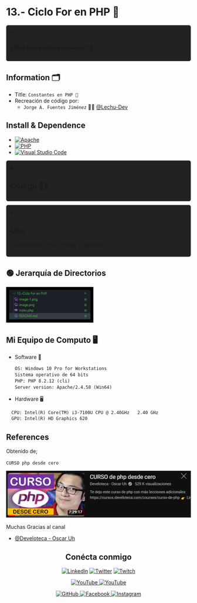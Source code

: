 # 13.- Ciclo For en PHP 🐘

<details>  <summary><h3> ¿Qué hace este programa? 🤔</h3> </summary>

## Ciclo For en PHP

En PHP, el ciclo for es una estructura de control que nos permite ejecutar un bloque de código repetidamente, un número específico de veces. Es ideal cuando sabemos exactamente cuántas veces queremos repetir una acción.

### Funcionamiento

El código proporcionado es un ejemplo de uso del ciclo for en PHP para imprimir una secuencia de números del 0 al 9.

1. **Inicialización:**
   - Se inicializa una variable `$numeroInicial` con el valor 0, que será el valor inicial del contador del ciclo.

2. **Condición de Terminación:**
   - Se establece una condición de terminación del ciclo, en este caso, `$numeroInicial < 10`. Mientras esta condición sea verdadera, el ciclo continuará ejecutándose.

3. **Incremento:**
   - Después de cada iteración del ciclo, la variable `$numeroInicial` se incrementa en 1 (`$numeroInicial++`).

4. **Bloque de Código:**
   - Dentro del ciclo for, se ejecuta un bloque de código que imprime el número de vuelta actual (`$numeroInicial`).

![alt text](image-1.png)

</details>

## Information 🗂

- Title:  `Constantes en PHP 🐘`
- Recreación de código por:
  - `Jorge A. Fuentes Jiménez` 👨‍💻 [@Lechu-Dev](https://github.com/LechugasJorge)

## Install & Dependence

- [![Apache](https://img.shields.io/badge/Apache-HTTP_Server-557697?style=flat-square&logo=apache)](https://httpd.apache.org/)
- [![PHP](https://img.shields.io/badge/PHP-Hypertext_Preprocessor-777BB4?style=flat-square&logo=php)](https://www.php.net/)
- [![Visual Studio Code](https://img.shields.io/badge/Visual_Studio_Code-007ACC?style=flat-square&logo=visual-studio-code)](https://code.visualstudio.com/)

<details>
  <summary>
  <h2> Código 👨‍💻 </h2>
  </summary>

```php
<?php
echo "<h1>Ciclo For en PHP 🐘</h1>";
for($numeroInicial=0;$numeroInicial<10;$numeroInicial++){
    echo "<br>Numero de vuelta ♻ ".$numeroInicial;
}
?>
```

Se puede copiar y pegar

</details>
<details>
  <summary>

## Uso

  ¡Experimenta con el código y aprende!

</summary>

1. Descarga y guarda el código PHP en un archivo con extensión `.php`, por ejemplo, `mi_pagina.php`.

2. Coloca este archivo en el directorio raíz de tu servidor web local (por ejemplo, en la carpeta `htdocs` si estás utilizando Apache).

3. Abre un navegador web y navega a la dirección donde has alojado el archivo, por ejemplo, `http://localhost/mi_pagina.php`.

4. Verás la página web generada por el script PHP, que incluirá un título, un subtítulo y un párrafo con mensajes estáticos.

5. ¡Experimenta modificando el código PHP y observa cómo afecta el resultado en la página web!

</details>

## 🟢 Jerarquía de Directorios

![alt text](image-2.png)

## Mi Equipo de Computo 🖥

- Software 👾

  ```txt
  OS: Windows 10 Pro for Workstations
  Sistema operativo de 64 bits
  PHP: PHP 8.2.12 (cli)
  Server version: Apache/2.4.58 (Win64)
  ```

- Hardware 🖥

```txt
  CPU: Intel(R) Core(TM) i3-7100U CPU @ 2.40GHz   2.40 GHz
  GPU: Intel(R) HD Graphics 620
```

## References

Obtenido de;

`CURSO php desde cero`

 [![Obtenido de](image.png)](https://www.youtube.com/watch?v=nCB1gEkRZ1g)

Muchas Gracias al canal

- [@Develoteca - Oscar Uh](https://www.youtube.com/@Develoteca)

<!-- Redes Sociales -->
<h2 align="center">Conécta conmigo</h2>
<p align="center">
  <a href="https://www.linkedin.com/in/jorgelechugas/">
    <img src="https://img.shields.io/badge/LinkedIn-%230077B5?style=for-the-badge&logo=LinkedIn&logoColor=white" alt="LinkedIn"></a>
<!-- Twitter -->
<a href="https://twitter.com/Lechu_Dev">
  <img src="https://img.shields.io/badge/Twitter-%231DA1F2?style=for-the-badge&logo=Twitter&logoColor=white" alt="Twitter"></a>
  <!-- Twitch -->
  <a href="https://www.twitch.tv/lechugaslettuches">
    <img src="https://img.shields.io/badge/Twitch-%239146FF?style=for-the-badge&logo=Twitch&logoColor=white" alt="Twitch">
  </a>
</p><p align="center">
  <!-- YouTube -->
  <a href="https://www.youtube.com/channel/UCCVH3mvZFNs9vZQP_3PL_jw">
    <img src="https://img.shields.io/badge/YouTube-%23FF0000?style=for-the-badge&logo=YouTube&logoColor=white" alt="YouTube">
  </a>
<a href="https://www.youtube.com/channel/UCA-UArQPMiba7YgPw7OsgHg">
    <img src="https://img.shields.io/badge/YouTube-%23FF0000?style=for-the-badge&logo=YouTube&logoColor=white" alt="YouTube">
  </a>
</p><p align="center">
<!-- GitHub -->
<a href="https://github.com/usuario">
  <img src="https://img.shields.io/badge/GitHub-%23181717?style=for-the-badge&logo=GitHub&logoColor=white" alt="GitHub">
</a>
  <!-- Facebook -->
  <a href="https://www.facebook.com/profile.php?id=61550480867105">
    <img src="https://img.shields.io/badge/Facebook-%231877F2?style=for-the-badge&logo=Facebook&logoColor=white" alt="Facebook">
  </a>
  <!-- Instagram -->
  <a href="https://www.instagram.com/lechugasskate/">
    <img src="https://img.shields.io/badge/Instagram-%23E4405F?style=for-the-badge&logo=Instagram&logoColor=white" alt="Instagram">
  </a>

</p>
<style>
  /* Estilos para la animación */
  details {
    background-color: #222222;
    padding: 10px;
    border: 1px solid #454545;
    border-radius: 5px;
    margin-bottom: 10px;
    overflow: hidden;
    transition: max-height 0.3s ease-out;
  }
  summary {
    cursor: pointer;
    user-select: none; /* Evitar la selección de texto */
    transition: color 0.3s ease-out;
  }
  summary:hover {
    color: #007bff; /* Cambiar color al pasar el mouse */
  }
</style>
